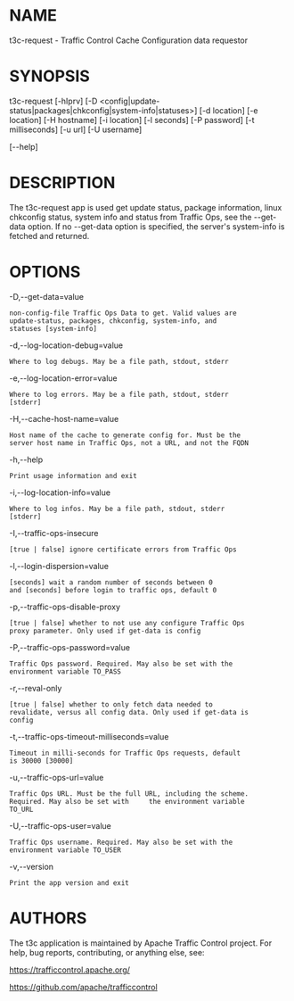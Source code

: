 <!--
    Licensed to the Apache Software Foundation (ASF) under one
    or more contributor license agreements.  See the NOTICE file
    distributed with this work for additional information
    regarding copyright ownership.  The ASF licenses this file
    to you under the Apache License, Version 2.0 (the
    "License"); you may not use this file except in compliance
    with the License.  You may obtain a copy of the License at

      http://www.apache.org/licenses/LICENSE-2.0

    Unless required by applicable law or agreed to in writing,
    software distributed under the License is distributed on an
    "AS IS" BASIS, WITHOUT WARRANTIES OR CONDITIONS OF ANY
    KIND, either express or implied.  See the License for the
    specific language governing permissions and limitations
    under the License.
-->

<!--

  !!!
      This file is both a Github Readme and manpage!
      Please make sure changes appear properly with man,
      and follow man conventions, such as:
      https://www.bell-labs.com/usr/dmr/www/manintro.html

      A primary goal of t3c is to follow POSIX and LSB standards
      and conventions, so it's easy to learn and use by people
      who know Linux and other *nix systems. Providing a proper
      manpage is a big part of that.
  !!!

-->
# NAME

t3c-request - Traffic Control Cache Configuration data requestor

# SYNOPSIS

t3c-request [-hIprv] [-D &lt;config|update-status|packages|chkconfig|system-info|statuses&gt;] [-d location] [-e location] [-H hostname] [-i location] [-l seconds] [-P password] [-t milliseconds] [-u url] [-U username]

[&#45;&#45;help]

# DESCRIPTION

  The t3c-request app is used get update status, package information, linux
  chkconfig status, system info and status from Traffic Ops, see the
  --get-data option.  If no --get-data option is specified, the server's
  system-info is fetched and returned.

# OPTIONS

-D,--get-data=value

    non-config-file Traffic Ops Data to get. Valid values are
    update-status, packages, chkconfig, system-info, and
    statuses [system-info]

-d,--log-location-debug=value

    Where to log debugs. May be a file path, stdout, stderr

-e,--log-location-error=value

    Where to log errors. May be a file path, stdout, stderr
    [stderr]

-H,--cache-host-name=value

    Host name of the cache to generate config for. Must be the
    server host name in Traffic Ops, not a URL, and not the FQDN

-h,--help

    Print usage information and exit

-i,--log-location-info=value

    Where to log infos. May be a file path, stdout, stderr
    [stderr]

-I,--traffic-ops-insecure

    [true | false] ignore certificate errors from Traffic Ops

-l,--login-dispersion=value

    [seconds] wait a random number of seconds between 0
    and [seconds] before login to traffic ops, default 0

-p,--traffic-ops-disable-proxy

    [true | false] whether to not use any configure Traffic Ops
    proxy parameter. Only used if get-data is config
	
-P,--traffic-ops-password=value

    Traffic Ops password. Required. May also be set with the
    environment variable TO_PASS

-r,--reval-only

    [true | false] whether to only fetch data needed to
    revalidate, versus all config data. Only used if get-data is
    config
-t,--traffic-ops-timeout-milliseconds=value

    Timeout in milli-seconds for Traffic Ops requests, default
    is 30000 [30000]

-u,--traffic-ops-url=value

    Traffic Ops URL. Must be the full URL, including the scheme.
    Required. May also be set with     the environment variable
    TO_URL

-U,--traffic-ops-user=value

    Traffic Ops username. Required. May also be set with the
    environment variable TO_USER

-v,--version

    Print the app version and exit

# AUTHORS

The t3c application is maintained by Apache Traffic Control project. For help, bug reports, contributing, or anything else, see:

https://trafficcontrol.apache.org/

https://github.com/apache/trafficcontrol

